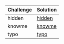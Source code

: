 | Challenge      | Solution |
| ----------- | ----------- |
| hidden      |    [hidden](hidden/README.md)    |
| knowme   |   [knowme](knowme/README.md)      |
| typo    | [typo](typo_src/README.md) |